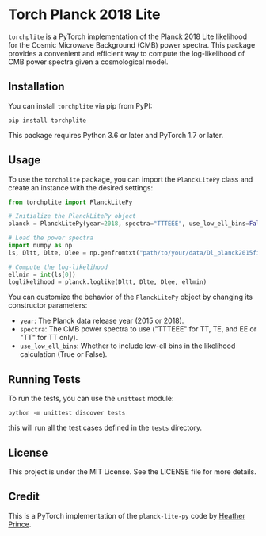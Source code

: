 # Torch Planck 2018 Lite

`torchplite` is a PyTorch implementation of the Planck 2018 Lite likelihood for the Cosmic Microwave Background (CMB) power spectra. This package provides a convenient and efficient way to compute the log-likelihood of CMB power spectra given a cosmological model.

## Installation

You can install `torchplite` via pip from PyPI:

```
pip install torchplite
```

This package requires Python 3.6 or later and PyTorch 1.7 or later.

## Usage

To use the `torchplite` package, you can import the `PlanckLitePy` class and create an instance with the desired settings:

```python
from torchplite import PlanckLitePy

# Initialize the PlanckLitePy object
planck = PlanckLitePy(year=2018, spectra="TTTEEE", use_low_ell_bins=False)

# Load the power spectra
import numpy as np
ls, Dltt, Dlte, Dlee = np.genfromtxt("path/to/your/data/Dl_planck2015fit.dat", unpack=True)

# Compute the log-likelihood
ellmin = int(ls[0])
loglikelihood = planck.loglike(Dltt, Dlte, Dlee, ellmin)
```

You can customize the behavior of the `PlanckLitePy` object by changing its constructor parameters:

- `year`: The Planck data release year (2015 or 2018).
- `spectra`: The CMB power spectra to use ("TTTEEE" for TT, TE, and EE or "TT" for TT only).
- `use_low_ell_bins`: Whether to include low-ell bins in the likelihood calculation (True or False).


## Running Tests 

To run the tests, you can use the `unittest` module: 

```
python -m unittest discover tests
```

this will run all the test cases defined in the `tests` directory. 

## License 

This project is under the MIT License. See the LICENSE file for more details.

## Credit

This is a PyTorch implementation of the `planck-lite-py` code by [Heather Prince](https://github.com/heatherprince/planck-lite-py). 